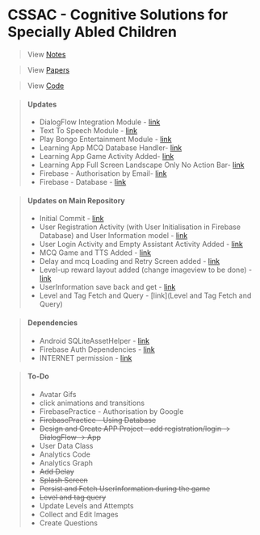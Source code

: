 # CSSAC - Cognitive Solutions for Specially Abled Children
> View [Notes](https://cssac.github.io/Documents/)

> View [Papers](https://cssac.github.io/Papers/)

> View [Code](https://github.com/CSSAC/)

> #### Updates
> + DialogFlow Integration Module - [link](https://github.com/CSSAC/DialogFlow_Integration)
> + Text To Speech Module - [link](https://github.com/CSSAC/TextToSpeechModule)
> + Play Bongo Entertainment Module - [link](https://github.com/CSSAC/Bongo)
> + Learning App MCQ Database Handler- [link](https://github.com/CSSAC/LearningApp/commit/69cf757cceaec62e5db2d4bf005155940b1f9763)
> + Learning App Game Activity Added- [link](https://github.com/CSSAC/LearningApp/commit/f40ba09f0354400cdc9fb656eab11b1b3f88d8b2)
> + Learning App Full Screen Landscape Only No Action Bar- [link](https://github.com/CSSAC/LearningApp/commit/774dffbaa9ec3203e7a0211333ebb81e4728e7e5)
> + Firebase - Authorisation by Email- [link](https://github.com/prrateekk/FirebasePractice)
> + Firebase - Database - [link](https://github.com/prrateekk/FirebasePractice/commit/eb01df513a82d3404620ff1061a1ae6d37beecd7)

> #### Updates on Main Repository
> + Initial Commit - [link](https://github.com/CSSAC/Karyo-Virtual-Assistant/commit/f47c1331779786624faf218c8d14bd6cf6e781fc)
> + User Registration Activity (with User Initialisation in Firebase Database) and User Information model - [link](https://github.com/CSSAC/Karyo-Virtual-Assistant/commit/00c8a2fb13d9250e8cdd7e7dc255835c741c7d1a)
> + User Login Activity and Empty Assistant Activity Added - [link](https://github.com/CSSAC/Karyo-Virtual-Assistant/commit/43648a79a7ebecf686af76e27f4dbe64b9ccb9c7)
> + MCQ Game and TTS Added - [link](https://github.com/CSSAC/Karyo-Virtual-Assistant/commit/d5449e878be1c864772ef2b4c0e97e84a178bb22)
> + Delay and mcq Loading and Retry Screen added - [link](https://github.com/CSSAC/Karyo-Virtual-Assistant/commit/f0238ea4c42697f47148353bae096ede1926329b) 
> + Level-up reward layout added (change imageview to be done) - [link](https://github.com/CSSAC/Karyo-Virtual-Assistant/commit/3d614a4764bad84c6fe9fd98a9836bd4e5fe7977)
> + UserInformation save back and get - [link](https://github.com/CSSAC/Karyo-Virtual-Assistant/commit/2121ebfa2286f62fba16343d9ac8123427af74e3)
> + Level and Tag Fetch and Query - [link](Level and Tag Fetch and Query)

> #### Dependencies
> + Android SQLiteAssetHelper - [link](https://github.com/jgilfelt/android-sqlite-asset-helper)
> + Firebase Auth Dependencies - [link](https://github.com/prrateekk/FirebasePractice/commit/dd06cb5a8af185cd8e66d41755583d6d5e212168)
> + INTERNET permission - [link](https://github.com/prrateekk/FirebasePractice/commit/ac3e212943336217da14f2a11708bfb5c80621c0)

> #### To-Do
> + Avatar Gifs
> + click animations and transitions
> + FirebasePractice - Authorisation by Google 
> + ~~FirebasePractice - Using Database~~
> + ~~Design and Create APP Project - add registration/login -> DialogFlow -> App~~
> + User Data Class
> + Analytics Code
> + Analytics Graph
> + ~~Add Delay~~
> + ~~Splash Screen~~
> + ~~Persist and Fetch UserInformation during the game~~
> + ~~Level and tag query~~
> + Update Levels and Attempts
> + Collect and Edit Images
> + Create Questions